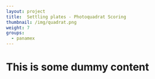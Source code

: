 ```yaml
---
layout: project
title:  Settling plates - Photoquadrat Scoring
thumbnail: /img/quadrat.png
weight: 7
groups:
  - panamex
---
```


# This is some dummy content
